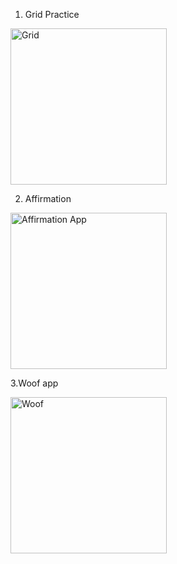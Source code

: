 1. Grid Practice

<img src="https://github.com/korniykom/Android-Basics-with-Compose/assets/81708839/87c927b1-fad0-4560-bfc3-2c16bbec104f" alt="Grid" width="250"/>

2. Affirmation

<img src="https://github.com/korniykom/Android-Basics-with-Compose/assets/81708839/c85e8081-4230-4efc-a236-021b57109ceb" alt="Affirmation App" width="250"/>

3.Woof app

<img src="https://github.com/korniykom/Android-Basics-with-Compose/assets/81708839/50fb598a-48fe-4bc9-a9cc-093a868fa4fd" alt="Woof" width="250"/>

